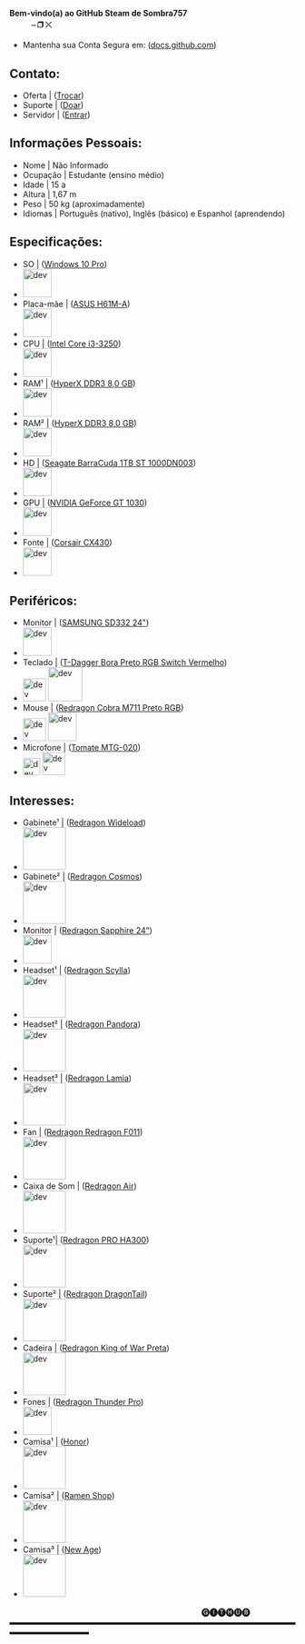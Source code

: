 #### Bem-vindo(a) ao GitHub Steam de Sombra757ㅤㅤㅤㅤㅤㅤㅤㅤㅤㅤㅤㅤㅤㅤㅤㅤㅤ⎯ ❐ ⤬
- Mantenha sua Conta Segura em: ([docs.github.com](https://docs.github.com/pt/communities/maintaining-your-safety-on-github))

## Contato:
- Oferta | ([Trocar](steamcommunity.com/tradeoffer/new/?partner=1102007752&token=OvJfljOa))
- Suporte | ([Doar](roblox.com/catalog/10237818678))
- Servidor | ([Entrar](discord.gg/4PFE8WA))

## Informações Pessoais:
- Nome | Não Informado
- Ocupação | Estudante (ensino médio)
- Idade | 15 a
- Altura | 1,67 m
- Peso | 50 kg (aproximadamente)
- Idiomas | Português (nativo), Inglês (básico) e Espanhol (aprendendo)

## Especificações:
- SO | ([Windows 10 Pro](https://www.microsoft.com/pt-br/d/windows-10-pro))
- [<img src="https://media.discordapp.net/attachments/973699852229804062/1028124896930308106/unknown.png" alt='dev' height='50'>](https://)
- Placa-mãe | ([ASUS H61M-A](asus.com/br/SupportOnly/H61M-A/HelpDesk_Knowledge))
- [<img src="https://media.discordapp.net/attachments/973699852229804062/1028124897358135438/unknown.png" alt='dev' height='50'>](https://)
- CPU | ([Intel Core i3-3250](intel.com/content/www/br/pt/ark/products/74744))
- [<img src="https://media.discordapp.net/attachments/973699852229804062/1028124900382212147/unknown.png" alt='dev' height='50'>](https://)
- RAM¹ | ([HyperX DDR3 8,0 GB](https://www.kingstonstore.com.br/products/hx316c10fb-8))
- [<img src="https://media.discordapp.net/attachments/973699852229804062/1028124900730347550/unknown.png" alt='dev' height='50'>](https://)
- RAM² | ([HyperX DDR3 8,0 GB](https://www.kingstonstore.com.br/products/hx316c10fb-8))
- [<img src="https://media.discordapp.net/attachments/973699852229804062/1028124900730347550/unknown.png" alt='dev' height='50'>](https://)
- HD | ([Seagate BarraCuda 1TB ST 1000DN003](mercadolivre.com.br/disco-rigido-interno-seagate-barracuda-st1000dm003-1tb))
- [<img src="https://media.discordapp.net/attachments/973699852229804062/1028124901271412766/unknown.png" alt='dev' height='50'>](https://)
- GPU | ([NVIDIA GeForce GT 1030](nvidia.com/pt-br/drivers/geforce-gt-1030))
- [<img src="https://media.discordapp.net/attachments/973699852229804062/1028124896494108702/unknown.png" alt='dev' height='50'>](https://)
- Fonte | ([Corsair CX430](corsair.com/pt/pt/Categorias/Produtos/Unidades-de-fonte-de-alimenta%C3%A7%C3%A3o/CX-SERIES/p/CP-9020046-EU))
- [<img src="https://media.discordapp.net/attachments/973699852229804062/1028125420798885948/unknown.png" alt='dev' height='50'>](https://)

## Periféricos:
- Monitor | ([SAMSUNG SD332 24"](samsung.com/br/monitors/flat/fhd-gaming-monitor-with-1ms-fast-response-time-24-inch-ls24d332hsx-zd))
- [<img src="https://media.discordapp.net/attachments/973699852229804062/1028124904735907840/unknown.png" alt='dev' height='50'>](https://)
- Teclado | ([T-Dagger Bora Preto RGB Switch Vermelho](tdagger.com.br/produtos/bora))
- [<img src="https://media.discordapp.net/attachments/973699852229804062/1028124901988638770/unknown.png" alt='dev' height='40'>](https://) [<img src="https://img.terabyteshop.com.br/produto/g/teclado-gamer-mecanico-t-dagger-bora-switch-blue-rgb-black-t-tgk315_88700.png" alt='dev' height='60'>](https://)
- Mouse | ([Redragon Cobra M711 Preto RGB](redragon.com.br/cobra))
- [<img src="https://media.discordapp.net/attachments/973699852229804062/1028124902370328587/unknown.png" alt='dev' height='40'>](https://) [<img src="https://www.atacadogames.com/imagem/redragon/mouse-gamer-redragon-cobra-fps-m711-fps-rgb-24000-dpi-preto/2/117104.jpg?pfdrid_c=true" alt='dev' height='50'>](https://)
- Microfone | ([Tomate MTG-020](tomate.tv/produto/mtg-020))
- [<img src="https://media.discordapp.net/attachments/973699852229804062/1028124902714245160/unknown.png" alt='dev' height='30'>](https://) [<img src="https://media.discordapp.net/attachments/973699852229804062/1028127633877237760/unknown.png" alt='dev' height='40'>](https://)

## Interesses:
- Gabinete¹ | ([Redragon Wideload](redragon.com.br/wideload))
- [<img src="https://img.terabyteshop.com.br/produto/g/gabinete-gamer-redragon-wideload-mid-tower-com-vidro-temperado-black-s-fonte-gc-802_100268.png" alt='dev' height='75'>](https://)
- Gabinete² | ([Redragon Cosmos](redragon.com.br/cosmos))
- [<img src="https://static.wixstatic.com/media/71a6c2_b4dff008a5f242dd96e6779bf5005b84~mv2.png/v1/fill/w_1000,h_1000,al_c,q_90,enc_auto/06.png" alt='dev' height='75'>](https://)
- Monitor | ([Redragon Sapphire 24”](redragon.com.br/sapphire))
- [<img src="https://static.wixstatic.com/media/71a6c2_d792772cf6e14d16bf02f7534b91cebc~mv2.png/v1/fill/w_1000,h_794,al_c,q_90,enc_auto/Monitor.png" alt='dev' height='50'>](https://)
- Headset¹ | ([Redragon Scylla](redragon.com.br/scyllah901))
- [<img src="https://hookpcs.com.br/wp-content/uploads/2022/08/H901_PNGWEB_2_fcqdyl.png" alt='dev' height='75'>](https://)
- Headset² | ([Redragon Pandora](redragon.com.br/pandora))
- [<img src="https://static.wixstatic.com/media/71a6c2_3ce425ee0ebe42fc9c8b84333b8f8d06~mv2.png/v1/fill/w_1000,h_996,al_c,q_90,enc_auto/02.png" alt='dev' height='75'>](https://)
- Headset³ | ([Redragon Lamia](redragon.com.br/lamia))
- [<img src="https://www.eletronicstore.com.br/wp-content/uploads/2021/10/H320RGB-5.png" alt='dev' height='75'>](https://)
- Fan | ([Redragon Redragon F011](redragon.com.br/f011))
- [<img src="https://img.terabyteshop.com.br/produto/g/kit-fan-com-3-unidades-redragon-gc-f011-rgb-120mm-gc-f011_105073.png" alt='dev' height='75'>](https://)
- Caixa de Som | ([Redragon Air](redragon.com.br/air))
- [<img src="https://static.wixstatic.com/media/71a6c2_d247cf6070234a2599ac9995d71d57cf~mv2.png/v1/fill/w_1158,h_1042,al_c,q_90,usm_0.66_1.00_0.01,enc_auto/G530-2%20air%2001.png" alt='dev' height='75'>](https://)
- Suporte¹| ([Redragon PRO HA300](redragon.com.br/scepterpro))
- [<img src="https://cdn.shopify.com/s/files/1/2695/9506/products/01_c19a2d81-97c5-4520-bc94-80400d468129_530x@2x.PNG?v=1566287640" alt='dev' height='75'>](https://)
- Suporte² | ([Redragon DragonTail](redragon.com.br/dragontail))
- [<img src="https://media.discordapp.net/attachments/973699852229804062/1028132194239123517/unknown.png" alt='dev' height='75'>](https://)
- Cadeira | ([Redragon King of War Preta](redragon.com.br/kingofwar))
- [<img src="https://cdn.shopify.com/s/files/1/0581/0320/1956/products/3051384.64381__Assassin_CL-381.600x600_grande.png?v=1626969622" alt='dev' height='75'>](https://)
- Fones | ([Redragon Thunder Pro](redragon.com.br/thunderpro))
- [<img src="https://media.discordapp.net/attachments/973699852229804062/1028130800908111983/unknown.png" alt='dev' height='50'>](https://)
- Camisa¹ | ([Honor](redragon.com.br/colecao/honor))
- [<img src="https://media.discordapp.net/attachments/973699852229804062/1028131177233666100/unknown.png" alt='dev' height='75'>](https://)
- Camisa² | ([Ramen Shop](redragon.com.br/colecao/ramenshop))
- [<img src="https://media.discordapp.net/attachments/973699852229804062/1028131296641294356/unknown.png" alt='dev' height='75'>](https://)
- Camisa³ | ([New Age](redragon.com.br/newage))
- [<img src="https://media.discordapp.net/attachments/973699852229804062/1028131408419496006/unknown.png" alt='dev' height='75'>](https://)

⠀⠀⠀⠀⠀⠀⠀⠀⠀⠀⠀⠀⠀⠀⠀⠀⠀⠀⠀⠀⠀⠀⠀⠀⠀⠀⠀⠀⠀⠀⠀⠀⠀🅖🅘🅣🅗🅤🅑
▬▬▬▬▬▬▬▬▬▬▬▬▬▬▬▬▬▬▬▬▬▬▬▬▬▬▬▬▬▬▬▬▬▬▬▬▬▬▬▬▬▬▬▬▬▬
